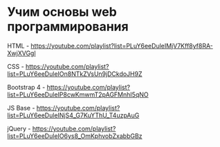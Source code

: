 # Учим основы web программирования
HTML - https://youtube.com/playlist?list=PLuY6eeDuleIMjV7Kff8yf8RA-XwjXVGgl

CSS - https://youtube.com/playlist?list=PLuY6eeDuleIOn8NTkZVsUn9jDCkdoJH9Z

Bootstrap 4 - https://youtube.com/playlist?list=PLuY6eeDuleIP8cwKmwmT2pAGFMnhI5qNO

JS Base - https://youtube.com/playlist?list=PLuY6eeDuleINjS4_G7KuYThU_T4uzpAuG

jQuery - https://youtube.com/playlist?list=PLuY6eeDuleIO6ys8_OmKphvobZxabbGBz

